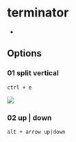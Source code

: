 # terminator
* 

## Options
### 01 split vertical
````text
ctrl + e 
````
[<img src="https://i.imgur.com/3o07wWQ.png">](https://i.imgur.com/3o07wWQ.png)

### 02 up | down
````text
alt + arrow up|down
````
